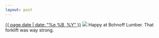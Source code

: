 ```yaml
---
layout: post
---
```


<p>
  <time><a href="/271">{{ page.date | date: "%e %B, %Y" }}</a></time>
  <a href="/271"><img src="{{ site.assets_url }}/271.jpg"/></a>
  <span>Happy at Bohnoff Lumber. That forklift was way strong.</span>
</p>
